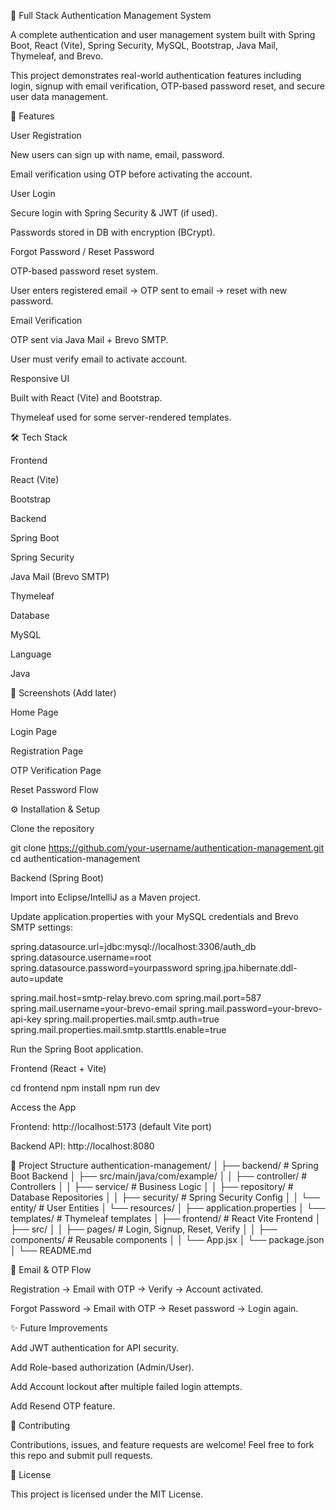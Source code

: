 🔐 Full Stack Authentication Management System

A complete authentication and user management system built with Spring Boot, React (Vite), Spring Security, MySQL, Bootstrap, Java Mail, Thymeleaf, and Brevo.

This project demonstrates real-world authentication features including login, signup with email verification, OTP-based password reset, and secure user data management.

🚀 Features

User Registration

New users can sign up with name, email, password.

Email verification using OTP before activating the account.

User Login

Secure login with Spring Security & JWT (if used).

Passwords stored in DB with encryption (BCrypt).

Forgot Password / Reset Password

OTP-based password reset system.

User enters registered email → OTP sent to email → reset with new password.

Email Verification

OTP sent via Java Mail + Brevo SMTP.

User must verify email to activate account.

Responsive UI

Built with React (Vite) and Bootstrap.

Thymeleaf used for some server-rendered templates.

🛠️ Tech Stack

Frontend

React (Vite)

Bootstrap

Backend

Spring Boot

Spring Security

Java Mail (Brevo SMTP)

Thymeleaf

Database

MySQL

Language

Java

📸 Screenshots (Add later)

Home Page

Login Page

Registration Page

OTP Verification Page

Reset Password Flow

⚙️ Installation & Setup

Clone the repository

git clone https://github.com/your-username/authentication-management.git
cd authentication-management


Backend (Spring Boot)

Import into Eclipse/IntelliJ as a Maven project.

Update application.properties with your MySQL credentials and Brevo SMTP settings:

spring.datasource.url=jdbc:mysql://localhost:3306/auth_db
spring.datasource.username=root
spring.datasource.password=yourpassword
spring.jpa.hibernate.ddl-auto=update

spring.mail.host=smtp-relay.brevo.com
spring.mail.port=587
spring.mail.username=your-brevo-email
spring.mail.password=your-brevo-api-key
spring.mail.properties.mail.smtp.auth=true
spring.mail.properties.mail.smtp.starttls.enable=true


Run the Spring Boot application.

Frontend (React + Vite)

cd frontend
npm install
npm run dev


Access the App

Frontend: http://localhost:5173 (default Vite port)

Backend API: http://localhost:8080

📂 Project Structure
authentication-management/
│
├── backend/                # Spring Boot Backend
│   ├── src/main/java/com/example/
│   │   ├── controller/     # Controllers
│   │   ├── service/        # Business Logic
│   │   ├── repository/     # Database Repositories
│   │   ├── security/       # Spring Security Config
│   │   └── entity/         # User Entities
│   └── resources/
│       ├── application.properties
│       └── templates/      # Thymeleaf templates
│
├── frontend/               # React Vite Frontend
│   ├── src/
│   │   ├── pages/          # Login, Signup, Reset, Verify
│   │   ├── components/     # Reusable components
│   │   └── App.jsx
│   └── package.json
│
└── README.md

📧 Email & OTP Flow

Registration → Email with OTP → Verify → Account activated.

Forgot Password → Email with OTP → Reset password → Login again.

✨ Future Improvements

Add JWT authentication for API security.

Add Role-based authorization (Admin/User).

Add Account lockout after multiple failed login attempts.

Add Resend OTP feature.

🤝 Contributing

Contributions, issues, and feature requests are welcome!
Feel free to fork this repo and submit pull requests.

📝 License

This project is licensed under the MIT License.
